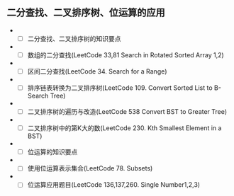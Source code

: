 ## 二分查找、二叉排序树、位运算的应用
* - [ ]  二分查找、二叉排序树的知识要点 
* - [ ] 数组的二分查找(LeetCode 33,81 Search in Rotated Sorted Array 1,2) 
* - [ ] 区间二分查找(LeetCode 34. Search for a Range) 
* - [ ] 排序链表转换为二叉排序树(LeetCode 109. Convert Sorted List to B- Search Tree) 
* - [ ] 二叉排序树的遍历与改造(LeetCode 538 Convert BST to Greater Tree) 
* - [ ]  二叉排序树中的第K大的数(LeetCode 230. Kth Smallest Element in a BST) 
* - [ ]  位运算的知识要点 
* - [ ]  使用位运算表示集合(LeetCode 78. Subsets) 
* - [ ] 位运算应用题目(LeetCode 136,137,260. Single Number1,2,3)
